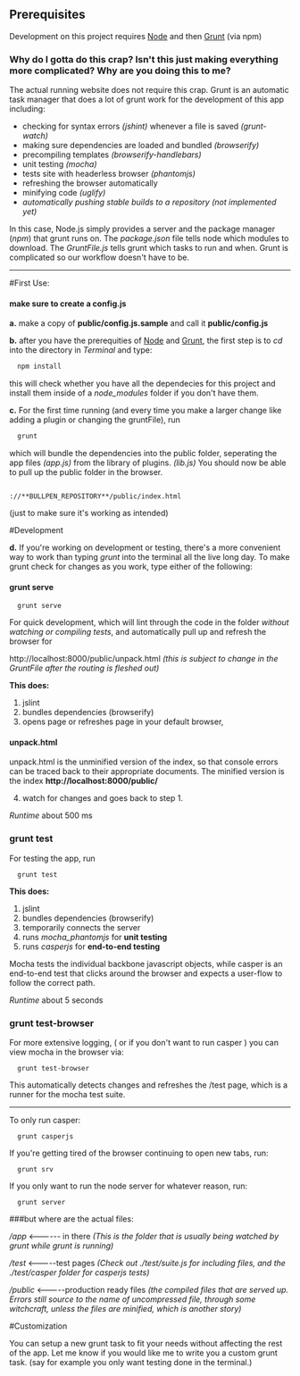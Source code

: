 
## Prerequisites
Development on this project requires [Node](http://howtonode.org/how-to-install-nodejs) and then [Grunt](https://gruntjs.com) (via npm)

### **Why do I gotta do this crap? Isn't this just making everything more complicated? Why are you doing this to me?**
The actual running website does not require this crap.  Grunt is an automatic task manager that does a lot of grunt work for the development of this app including:

* checking for syntax errors *(jshint)* whenever a file is saved *(grunt-watch)*
* making sure dependencies are loaded and bundled *(browserify)*
* precompiling templates *(browserify-handlebars)*
* unit testing *(mocha)*
* tests site with headerless browser *(phantomjs)*
* refreshing the browser automatically
* minifying code *(uglify)*
* *automatically pushing stable builds to a repository (not implemented yet)*

In this case, Node.js simply provides a server and the package manager (*npm*) that grunt runs on.  The *package.json* file tells node which modules to download.  The *GruntFile.js* tells grunt which tasks to run and when.   Grunt is complicated so our workflow doesn't have to be.

---

#First Use:

#### make sure to create a config.js
**a.** make a copy of **public/config.js.sample**  and call it **public/config.js**

**b.** after you have the prerequities of [Node](http://howtonode.org/how-to-install-nodejs) and [Grunt](https://gruntjs.com),
the first step is to *cd* into the directory in *Terminal* and type:
```sh
  npm install
```
this will check whether you have all the dependecies for this project and install them inside of a *node_modules* folder if you don't have them.


**c.** For the first time running (and every time you make a larger change like adding a plugin or changing the gruntFile), run

```sh
  grunt
```

which will bundle the dependencies into the public folder, seperating the app files *(app.js)* from the library of plugins. *(lib.js)* You should now be able to pull up the public folder in the browser.

<code>
://**BULLPEN_REPOSITORY**/public/index.html
</code>

(just to make sure it's working as intended)


#Development

**d.** If you're working on development or testing, there's a more convenient way to work than typing *grunt* into the terminal all the live long day.  To make grunt check for changes as you work, type either of the following:

#### grunt serve
```
  grunt serve
```
For quick development, which will lint through the code in the folder *without watching or compiling tests*, and automatically pull up and refresh the browser for

http://localhost:8000/public/unpack.html
*(this is subject to change in the GruntFile after the routing is fleshed out)*


**This does:**

1. jslint
2. bundles dependencies (browserify)
3. opens page or refreshes page in your default browser,

#### unpack.html
unpack.html is the unminified version of the index, so that console errors can be traced back to their appropriate documents.
The minified version is the index   **http://localhost:8000/public/**

4. watch for changes and goes back to step 1.

*Runtime* about 500 ms

### grunt test

For testing the app, run
```
  grunt test
```

**This does:**

1. jslint
2. bundles dependencies (browserify)
3. temporarily connects the server
4. runs *mocha_phantomjs* for **unit testing**
5. runs *casperjs* for **end-to-end testing**

Mocha tests the individual backbone javascript objects, while casper is an end-to-end test that clicks around the browser and expects a user-flow to follow the correct path.

*Runtime* about 5 seconds


### grunt test-browser
For more extensive logging, ( or if you don't want to run casper ) you can view mocha in the browser via:
```
  grunt test-browser
```

This automatically detects changes and refreshes the /test page, which is a runner for the mocha test suite.

---
To only run casper:
```
  grunt casperjs
```
If you're getting tired of the browser continuing to open new tabs, run:
```
  grunt srv
```
If you only want to run the node server for whatever reason, run:
```
  grunt server
```



###but where are the actual files:

*/app*   <------ in there     *(This is the folder that is usually being watched by grunt while grunt is running)*

*/test*   <-----test pages   *(Check out ./test/suite.js for including files, and the ./test/casper folder for casperjs tests)*

*/public*  <-----production ready files *(the compiled files that are served up.  Errors still source to the name of uncompressed file, through some witchcraft, unless the files are minified, which is another story)*


#Customization

You can setup a new grunt task to fit your needs without affecting the rest of the app.
Let me know if you would like me to write you a custom grunt task. (say for example you only want testing done in the terminal.)



